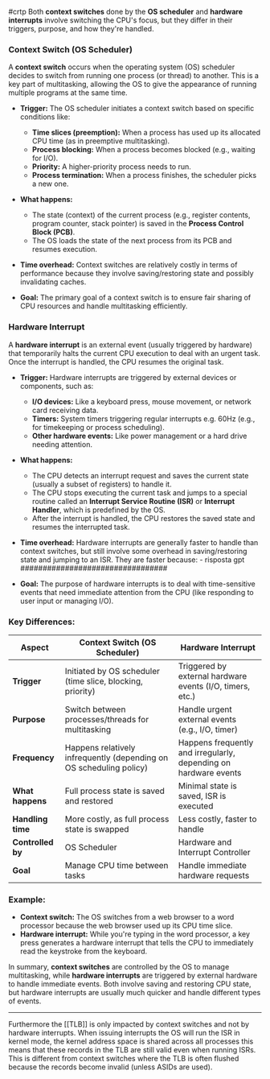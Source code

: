 #crtp
Both **context switches** done by the **OS scheduler** and **hardware interrupts** involve switching the CPU's focus, but they differ in their triggers, purpose, and how they're handled.

### **Context Switch (OS Scheduler)**
A **context switch** occurs when the operating system (OS) scheduler decides to switch from running one process (or thread) to another. This is a key part of multitasking, allowing the OS to give the appearance of running multiple programs at the same time.

- **Trigger:** 
  The OS scheduler initiates a context switch based on specific conditions like:
  - **Time slices (preemption):** When a process has used up its allocated CPU time (as in preemptive multitasking).
  - **Process blocking:** When a process becomes blocked (e.g., waiting for I/O).
  - **Priority:** A higher-priority process needs to run.
  - **Process termination:** When a process finishes, the scheduler picks a new one.
  
- **What happens:**
  - The state (context) of the current process (e.g., register contents, program counter, stack pointer) is saved in the **Process Control Block (PCB)**.
  - The OS loads the state of the next process from its PCB and resumes execution.
  
- **Time overhead:** 
  Context switches are relatively costly in terms of performance because they involve saving/restoring state and possibly invalidating caches.

- **Goal:** 
  The primary goal of a context switch is to ensure fair sharing of CPU resources and handle multitasking efficiently.

### **Hardware Interrupt**
A **hardware interrupt** is an external event (usually triggered by hardware) that temporarily halts the current CPU execution to deal with an urgent task. Once the interrupt is handled, the CPU resumes the original task.

- **Trigger:**
  Hardware interrupts are triggered by external devices or components, such as:
  - **I/O devices:** Like a keyboard press, mouse movement, or network card receiving data.
  - **Timers:** System timers triggering regular interrupts e.g. 60Hz (e.g., for timekeeping or process scheduling).
  - **Other hardware events:** Like power management or a hard drive needing attention.
  
- **What happens:**
  - The CPU detects an interrupt request and saves the current state (usually a subset of registers) to handle it.
  - The CPU stops executing the current task and jumps to a special routine called an **Interrupt Service Routine (ISR)** or **Interrupt Handler**, which is predefined by the OS.
  - After the interrupt is handled, the CPU restores the saved state and resumes the interrupted task.
  
- **Time overhead:**
  Hardware interrupts are generally faster to handle than context switches, but still involve some overhead in saving/restoring state and jumping to an ISR. They are faster because:
	  - risposta gpt #################################   

- **Goal:**
  The purpose of hardware interrupts is to deal with time-sensitive events that need immediate attention from the CPU (like responding to user input or managing I/O).

### Key Differences:

| **Aspect**        | **Context Switch (OS Scheduler)**                                   | **Hardware Interrupt**                                           |
| ----------------- | ------------------------------------------------------------------- | ---------------------------------------------------------------- |
| **Trigger**       | Initiated by OS scheduler (time slice, blocking, priority)          | Triggered by external hardware events (I/O, timers, etc.)        |
| **Purpose**       | Switch between processes/threads for multitasking                   | Handle urgent external events (e.g., I/O, timer)                 |
| **Frequency**     | Happens relatively infrequently (depending on OS scheduling policy) | Happens frequently and irregularly, depending on hardware events |
| **What happens**  | Full process state is saved and restored                            | Minimal state is saved, ISR is executed                          |
| **Handling time** | More costly, as full process state is swapped                       | Less costly, faster to handle                                    |
| **Controlled by** | OS Scheduler                                                        | Hardware and Interrupt Controller                                |
| **Goal**          | Manage CPU time between tasks                                       | Handle immediate hardware requests                               |

### Example:
- **Context switch:** The OS switches from a web browser to a word processor because the web browser used up its CPU time slice.
- **Hardware interrupt:** While you're typing in the word processor, a key press generates a hardware interrupt that tells the CPU to immediately read the keystroke from the keyboard.

In summary, **context switches** are controlled by the OS to manage multitasking, while **hardware interrupts** are triggered by external hardware to handle immediate events. Both involve saving and restoring CPU state, but hardware interrupts are usually much quicker and handle different types of events.


---

Furthermore the [[TLB]] is only impacted by context switches and not by hardware interrupts.
When issuing interrupts the OS will run the ISR in kernel mode, the kernel address space is shared across all processes this means that these records in the TLB are still valid even when running ISRs.
This is different from context switches where the TLB is often flushed because the records become invalid (unless ASIDs are used).